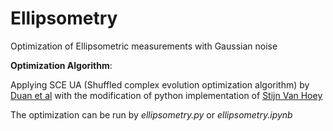 # Ellipsometry

Optimization of Ellipsometric measurements with Gaussian noise

**Optimization Algorithm**: 

Applying SCE UA (Shuffled complex evolution optimization algorithm) by [Duan et al](https://www.sciencedirect.com/science/article/pii/0022169494900574) with the modification of python implementation of 
[Stijn Van Hoey ](https://github.com/stijnvanhoey/Optimization_SCE)

The optimization can be run by *ellipsometry.py* or *ellipsometry.ipynb*
